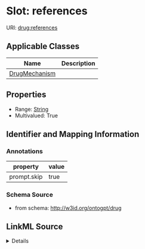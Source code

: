 # Slot: references

URI: [drug:references](http://w3id.org/ontogpt/drug/references)



<!-- no inheritance hierarchy -->




## Applicable Classes

| Name | Description |
| --- | --- |
[DrugMechanism](DrugMechanism.md) | 






## Properties

* Range: [String](String.md)
* Multivalued: True








## Identifier and Mapping Information





### Annotations

| property | value |
| --- | --- |
| prompt.skip | true |



### Schema Source


* from schema: http://w3id.org/ontogpt/drug




## LinkML Source

<details>
```yaml
name: references
annotations:
  prompt.skip:
    tag: prompt.skip
    value: 'true'
from_schema: http://w3id.org/ontogpt/drug
rank: 1000
multivalued: true
alias: references
owner: DrugMechanism
domain_of:
- DrugMechanism
range: string

```
</details>